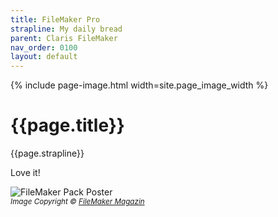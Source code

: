 ```yaml
---
title: FileMaker Pro
strapline: My daily bread
parent: Claris FileMaker
nav_order: 0100
layout: default
---
```

{% include page-image.html width=site.page_image_width %}

# {{page.title}}

{{page.strapline}}

Love it!

![FileMaker Pack Poster](https://filemaker-magazin.de/assets/1/367/Poster_Packshots.jpg)<br><small>*Image Copyright © [FileMaker Magazin](https://filemaker-magazin.de/)*</small>
